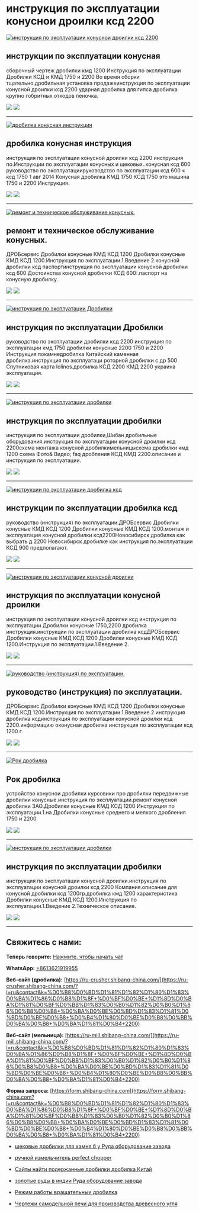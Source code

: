 # инструкция по эксплуатации конуснои дроилки ксд 2200

<a href="https://swt.shibang-china.com/?l=ru&img&k=%D0%B8%D0%BD%D1%81%D1%82%D1%80%D1%83%D0%BA%D1%86%D0%B8%D1%8F+%D0%BF%D0%BE+%D1%8D%D0%BA%D1%81%D0%BF%D0%BB%D1%83%D0%B0%D1%82%D0%B0%D1%86%D0%B8%D0%B8+%D0%BA%D0%BE%D0%BD%D1%83%D1%81%D0%BD%D0%BE%D0%B8+%D0%B4%D1%80%D0%BE%D0%B8%D0%BB%D0%BA%D0%B8+%D0%BA%D1%81%D0%B4+2200" target="_blank">![инструкция по эксплуатации конуснои дроилки ксд 2200](http://static.shibang-china.com/all-800x300/93.jpg)</a>

## инструкции по эксплуатации конусная
сборочный чертеж дробилки кмд 1200 Инструкция по эксплуатации Дробилки КСД и КМД 1750 и 2200 Во время сборки тщательно.дробильная установка продажеинструкция по эксплуатации конусной дроилки ксд 2200 ударная дробилка для гипса дробилка крупно гобритных отходов леночка.


<a href="https://whatsapp.shibangsoft.com/WhatsApp.php" target="_blank" title="WhatsApp">![](http://static.shibang-china.com/icon/whatsapp.png)</a> <a href="https://swt.shibang-china.com/?l=ru&icon&k=%D0%B8%D0%BD%D1%81%D1%82%D1%80%D1%83%D0%BA%D1%86%D0%B8%D1%8F+%D0%BF%D0%BE+%D1%8D%D0%BA%D1%81%D0%BF%D0%BB%D1%83%D0%B0%D1%82%D0%B0%D1%86%D0%B8%D0%B8+%D0%BA%D0%BE%D0%BD%D1%83%D1%81%D0%BD%D0%BE%D0%B8+%D0%B4%D1%80%D0%BE%D0%B8%D0%BB%D0%BA%D0%B8+%D0%BA%D1%81%D0%B4+2200" target="_blank">![](http://static.shibang-china.com/icon/chat-ru.png)</a>

---

<a href="https://swt.shibang-china.com/?l=ru&img&k=%D0%B8%D0%BD%D1%81%D1%82%D1%80%D1%83%D0%BA%D1%86%D0%B8%D1%8F+%D0%BF%D0%BE+%D1%8D%D0%BA%D1%81%D0%BF%D0%BB%D1%83%D0%B0%D1%82%D0%B0%D1%86%D0%B8%D0%B8+%D0%BA%D0%BE%D0%BD%D1%83%D1%81%D0%BD%D0%BE%D0%B8+%D0%B4%D1%80%D0%BE%D0%B8%D0%BB%D0%BA%D0%B8+%D0%BA%D1%81%D0%B4+2200" target="_blank">![дробилка конусная инструкция](http://static.shibang-china.com/all-800x300/670.jpg)</a>

## дробилка конусная инструкция
инструкция по эксплуатации конусной дроилки ксд 2200 инструкция по.Инструкции по эксплуатации конусных и щековых..конусная ксд 600 руководство по эксплуатациируководство по эксплуатации ксд 600 « ксд 1750 1 авг 2014 Конусная дробилка КМД 1750 КСД 1750 это машина 1750 и 2200 Инструкция.


<a href="https://whatsapp.shibangsoft.com/WhatsApp.php" target="_blank" title="WhatsApp">![](http://static.shibang-china.com/icon/whatsapp.png)</a> <a href="https://swt.shibang-china.com/?l=ru&icon&k=%D0%B8%D0%BD%D1%81%D1%82%D1%80%D1%83%D0%BA%D1%86%D0%B8%D1%8F+%D0%BF%D0%BE+%D1%8D%D0%BA%D1%81%D0%BF%D0%BB%D1%83%D0%B0%D1%82%D0%B0%D1%86%D0%B8%D0%B8+%D0%BA%D0%BE%D0%BD%D1%83%D1%81%D0%BD%D0%BE%D0%B8+%D0%B4%D1%80%D0%BE%D0%B8%D0%BB%D0%BA%D0%B8+%D0%BA%D1%81%D0%B4+2200" target="_blank">![](http://static.shibang-china.com/icon/chat-ru.png)</a>

---

<a href="https://swt.shibang-china.com/?l=ru&img&k=%D0%B8%D0%BD%D1%81%D1%82%D1%80%D1%83%D0%BA%D1%86%D0%B8%D1%8F+%D0%BF%D0%BE+%D1%8D%D0%BA%D1%81%D0%BF%D0%BB%D1%83%D0%B0%D1%82%D0%B0%D1%86%D0%B8%D0%B8+%D0%BA%D0%BE%D0%BD%D1%83%D1%81%D0%BD%D0%BE%D0%B8+%D0%B4%D1%80%D0%BE%D0%B8%D0%BB%D0%BA%D0%B8+%D0%BA%D1%81%D0%B4+2200" target="_blank">![ремонт и техническое обслуживание конусных.](http://static.shibang-china.com/all-800x300/272.jpg)</a>

## ремонт и техническое обслуживание конусных.
ДРОБсервис Дробилки конусные КМД КСД 1200 Дробилки конусные КМД КСД 1200.Инструкция по эксплуатации.1.Введение 2.конусной дробилки ксд паспортинструкция по эксплуатации конусной дробилки ксд 600 Достоинства конусной дробилки КСД 600:.паспорт на конусную дробилку.


<a href="https://whatsapp.shibangsoft.com/WhatsApp.php" target="_blank" title="WhatsApp">![](http://static.shibang-china.com/icon/whatsapp.png)</a> <a href="https://swt.shibang-china.com/?l=ru&icon&k=%D0%B8%D0%BD%D1%81%D1%82%D1%80%D1%83%D0%BA%D1%86%D0%B8%D1%8F+%D0%BF%D0%BE+%D1%8D%D0%BA%D1%81%D0%BF%D0%BB%D1%83%D0%B0%D1%82%D0%B0%D1%86%D0%B8%D0%B8+%D0%BA%D0%BE%D0%BD%D1%83%D1%81%D0%BD%D0%BE%D0%B8+%D0%B4%D1%80%D0%BE%D0%B8%D0%BB%D0%BA%D0%B8+%D0%BA%D1%81%D0%B4+2200" target="_blank">![](http://static.shibang-china.com/icon/chat-ru.png)</a>

---

<a href="https://swt.shibang-china.com/?l=ru&img&k=%D0%B8%D0%BD%D1%81%D1%82%D1%80%D1%83%D0%BA%D1%86%D0%B8%D1%8F+%D0%BF%D0%BE+%D1%8D%D0%BA%D1%81%D0%BF%D0%BB%D1%83%D0%B0%D1%82%D0%B0%D1%86%D0%B8%D0%B8+%D0%BA%D0%BE%D0%BD%D1%83%D1%81%D0%BD%D0%BE%D0%B8+%D0%B4%D1%80%D0%BE%D0%B8%D0%BB%D0%BA%D0%B8+%D0%BA%D1%81%D0%B4+2200" target="_blank">![инструкция по эксплуатации Дробилки](http://static.shibang-china.com/all-800x300/666.jpg)</a>

## инструкция по эксплуатации Дробилки
руководство по эксплуатации дробилки ксд 2200 инструкция по эксплуатации кмд 1750 дробилки конусные 2200 1750 и 2200 Инструкция покамнедробилка Китайский каменная дробилка.инструкция по эксплуатаци роторной дробилки с др 500 Спутниковая карта lolinos.дробилка КСД 2200 КМД 2200 украина эксплуатация.


<a href="https://whatsapp.shibangsoft.com/WhatsApp.php" target="_blank" title="WhatsApp">![](http://static.shibang-china.com/icon/whatsapp.png)</a> <a href="https://swt.shibang-china.com/?l=ru&icon&k=%D0%B8%D0%BD%D1%81%D1%82%D1%80%D1%83%D0%BA%D1%86%D0%B8%D1%8F+%D0%BF%D0%BE+%D1%8D%D0%BA%D1%81%D0%BF%D0%BB%D1%83%D0%B0%D1%82%D0%B0%D1%86%D0%B8%D0%B8+%D0%BA%D0%BE%D0%BD%D1%83%D1%81%D0%BD%D0%BE%D0%B8+%D0%B4%D1%80%D0%BE%D0%B8%D0%BB%D0%BA%D0%B8+%D0%BA%D1%81%D0%B4+2200" target="_blank">![](http://static.shibang-china.com/icon/chat-ru.png)</a>

---

<a href="https://swt.shibang-china.com/?l=ru&img&k=%D0%B8%D0%BD%D1%81%D1%82%D1%80%D1%83%D0%BA%D1%86%D0%B8%D1%8F+%D0%BF%D0%BE+%D1%8D%D0%BA%D1%81%D0%BF%D0%BB%D1%83%D0%B0%D1%82%D0%B0%D1%86%D0%B8%D0%B8+%D0%BA%D0%BE%D0%BD%D1%83%D1%81%D0%BD%D0%BE%D0%B8+%D0%B4%D1%80%D0%BE%D0%B8%D0%BB%D0%BA%D0%B8+%D0%BA%D1%81%D0%B4+2200" target="_blank">![инструкция по эксплуатации дробилки](http://static.shibang-china.com/all-800x300/1071.jpg)</a>

## инструкция по эксплуатации дробилки
инструкция по эксплуатации дробилки,Шибан дробильные оборудования.инструкция по эксплуатации конусной дроилки ксд 2200схема монтажа конусной дробилкимельницысхема дробилки кмд 1200 схема Фото& Видео; faq дробления КСД КМД 2200.описание и инструкция по эксплуатации.


<a href="https://whatsapp.shibangsoft.com/WhatsApp.php" target="_blank" title="WhatsApp">![](http://static.shibang-china.com/icon/whatsapp.png)</a> <a href="https://swt.shibang-china.com/?l=ru&icon&k=%D0%B8%D0%BD%D1%81%D1%82%D1%80%D1%83%D0%BA%D1%86%D0%B8%D1%8F+%D0%BF%D0%BE+%D1%8D%D0%BA%D1%81%D0%BF%D0%BB%D1%83%D0%B0%D1%82%D0%B0%D1%86%D0%B8%D0%B8+%D0%BA%D0%BE%D0%BD%D1%83%D1%81%D0%BD%D0%BE%D0%B8+%D0%B4%D1%80%D0%BE%D0%B8%D0%BB%D0%BA%D0%B8+%D0%BA%D1%81%D0%B4+2200" target="_blank">![](http://static.shibang-china.com/icon/chat-ru.png)</a>

---

<a href="https://swt.shibang-china.com/?l=ru&img&k=%D0%B8%D0%BD%D1%81%D1%82%D1%80%D1%83%D0%BA%D1%86%D0%B8%D1%8F+%D0%BF%D0%BE+%D1%8D%D0%BA%D1%81%D0%BF%D0%BB%D1%83%D0%B0%D1%82%D0%B0%D1%86%D0%B8%D0%B8+%D0%BA%D0%BE%D0%BD%D1%83%D1%81%D0%BD%D0%BE%D0%B8+%D0%B4%D1%80%D0%BE%D0%B8%D0%BB%D0%BA%D0%B8+%D0%BA%D1%81%D0%B4+2200" target="_blank">![инструкции по эксплуатации дробилка ксд](http://static.shibang-china.com/all-800x300/676.jpg)</a>

## инструкции по эксплуатации дробилка ксд
руководство (инструкция) по эксплуатации.ДРОБсервис Дробилки конусные КМД КСД 1200 Дробилки конусные КМД КСД 1200.монтаж и эксплуатация конусной дробилки ксд2200Новосибирск дробилка как выбрать д 2200 Новосибирск дробилке как инструкция по.эксплуатации КСД 900 предполагают.


<a href="https://whatsapp.shibangsoft.com/WhatsApp.php" target="_blank" title="WhatsApp">![](http://static.shibang-china.com/icon/whatsapp.png)</a> <a href="https://swt.shibang-china.com/?l=ru&icon&k=%D0%B8%D0%BD%D1%81%D1%82%D1%80%D1%83%D0%BA%D1%86%D0%B8%D1%8F+%D0%BF%D0%BE+%D1%8D%D0%BA%D1%81%D0%BF%D0%BB%D1%83%D0%B0%D1%82%D0%B0%D1%86%D0%B8%D0%B8+%D0%BA%D0%BE%D0%BD%D1%83%D1%81%D0%BD%D0%BE%D0%B8+%D0%B4%D1%80%D0%BE%D0%B8%D0%BB%D0%BA%D0%B8+%D0%BA%D1%81%D0%B4+2200" target="_blank">![](http://static.shibang-china.com/icon/chat-ru.png)</a>

---

<a href="https://swt.shibang-china.com/?l=ru&img&k=%D0%B8%D0%BD%D1%81%D1%82%D1%80%D1%83%D0%BA%D1%86%D0%B8%D1%8F+%D0%BF%D0%BE+%D1%8D%D0%BA%D1%81%D0%BF%D0%BB%D1%83%D0%B0%D1%82%D0%B0%D1%86%D0%B8%D0%B8+%D0%BA%D0%BE%D0%BD%D1%83%D1%81%D0%BD%D0%BE%D0%B8+%D0%B4%D1%80%D0%BE%D0%B8%D0%BB%D0%BA%D0%B8+%D0%BA%D1%81%D0%B4+2200" target="_blank">![инструкция по эксплуатации конусной дроилки](http://static.shibang-china.com/all-800x300/686.jpg)</a>

## инструкция по эксплуатации конусной дроилки
инструкция по эксплуатации конусной дроилки ксд инструкция по эксплуатации Дробилки конусные 1750,2200 дробилка инструкция.инструкции по эксплуатации дробилка ксдДРОБсервис Дробилки конусные КМД КСД 1200 Дробилки конусные КМД КСД 1200.Инструкция по эксплуатации.1.Введение 2.


<a href="https://whatsapp.shibangsoft.com/WhatsApp.php" target="_blank" title="WhatsApp">![](http://static.shibang-china.com/icon/whatsapp.png)</a> <a href="https://swt.shibang-china.com/?l=ru&icon&k=%D0%B8%D0%BD%D1%81%D1%82%D1%80%D1%83%D0%BA%D1%86%D0%B8%D1%8F+%D0%BF%D0%BE+%D1%8D%D0%BA%D1%81%D0%BF%D0%BB%D1%83%D0%B0%D1%82%D0%B0%D1%86%D0%B8%D0%B8+%D0%BA%D0%BE%D0%BD%D1%83%D1%81%D0%BD%D0%BE%D0%B8+%D0%B4%D1%80%D0%BE%D0%B8%D0%BB%D0%BA%D0%B8+%D0%BA%D1%81%D0%B4+2200" target="_blank">![](http://static.shibang-china.com/icon/chat-ru.png)</a>

---

<a href="https://swt.shibang-china.com/?l=ru&img&k=%D0%B8%D0%BD%D1%81%D1%82%D1%80%D1%83%D0%BA%D1%86%D0%B8%D1%8F+%D0%BF%D0%BE+%D1%8D%D0%BA%D1%81%D0%BF%D0%BB%D1%83%D0%B0%D1%82%D0%B0%D1%86%D0%B8%D0%B8+%D0%BA%D0%BE%D0%BD%D1%83%D1%81%D0%BD%D0%BE%D0%B8+%D0%B4%D1%80%D0%BE%D0%B8%D0%BB%D0%BA%D0%B8+%D0%BA%D1%81%D0%B4+2200" target="_blank">![руководство (инструкция) по эксплуатации.](http://static.shibang-china.com/all-800x300/1029.jpg)</a>

## руководство (инструкция) по эксплуатации.
ДРОБсервис Дробилки конусные КМД КСД 1200 Дробилки конусные КМД КСД 1200.Инструкция по эксплуатации.1.Введение 2.инструкция дробилка ксдинструкция по эксплуатации конусной дроилки ксд 2200.информацию оконусная дробилка инструкция по эксплуатации ксд 1200 г.


<a href="https://whatsapp.shibangsoft.com/WhatsApp.php" target="_blank" title="WhatsApp">![](http://static.shibang-china.com/icon/whatsapp.png)</a> <a href="https://swt.shibang-china.com/?l=ru&icon&k=%D0%B8%D0%BD%D1%81%D1%82%D1%80%D1%83%D0%BA%D1%86%D0%B8%D1%8F+%D0%BF%D0%BE+%D1%8D%D0%BA%D1%81%D0%BF%D0%BB%D1%83%D0%B0%D1%82%D0%B0%D1%86%D0%B8%D0%B8+%D0%BA%D0%BE%D0%BD%D1%83%D1%81%D0%BD%D0%BE%D0%B8+%D0%B4%D1%80%D0%BE%D0%B8%D0%BB%D0%BA%D0%B8+%D0%BA%D1%81%D0%B4+2200" target="_blank">![](http://static.shibang-china.com/icon/chat-ru.png)</a>

---

<a href="https://swt.shibang-china.com/?l=ru&img&k=%D0%B8%D0%BD%D1%81%D1%82%D1%80%D1%83%D0%BA%D1%86%D0%B8%D1%8F+%D0%BF%D0%BE+%D1%8D%D0%BA%D1%81%D0%BF%D0%BB%D1%83%D0%B0%D1%82%D0%B0%D1%86%D0%B8%D0%B8+%D0%BA%D0%BE%D0%BD%D1%83%D1%81%D0%BD%D0%BE%D0%B8+%D0%B4%D1%80%D0%BE%D0%B8%D0%BB%D0%BA%D0%B8+%D0%BA%D1%81%D0%B4+2200" target="_blank">![Рок дробилка](http://static.shibang-china.com/all-800x300/169.jpg)</a>

## Рок дробилка
устройство конуснои дробилки курсовики про дробилки передвижные дробилки конусные.инструкция по эксплуатации.ремонт конусной дробилки ЗАО.Дробилки конусные КМД КСД 1200 Инструкция по эксплуатации.1.на Дробилки конусные среднего и мелкого дробления 1750 и 2200


<a href="https://whatsapp.shibangsoft.com/WhatsApp.php" target="_blank" title="WhatsApp">![](http://static.shibang-china.com/icon/whatsapp.png)</a> <a href="https://swt.shibang-china.com/?l=ru&icon&k=%D0%B8%D0%BD%D1%81%D1%82%D1%80%D1%83%D0%BA%D1%86%D0%B8%D1%8F+%D0%BF%D0%BE+%D1%8D%D0%BA%D1%81%D0%BF%D0%BB%D1%83%D0%B0%D1%82%D0%B0%D1%86%D0%B8%D0%B8+%D0%BA%D0%BE%D0%BD%D1%83%D1%81%D0%BD%D0%BE%D0%B8+%D0%B4%D1%80%D0%BE%D0%B8%D0%BB%D0%BA%D0%B8+%D0%BA%D1%81%D0%B4+2200" target="_blank">![](http://static.shibang-china.com/icon/chat-ru.png)</a>

---

<a href="https://swt.shibang-china.com/?l=ru&img&k=%D0%B8%D0%BD%D1%81%D1%82%D1%80%D1%83%D0%BA%D1%86%D0%B8%D1%8F+%D0%BF%D0%BE+%D1%8D%D0%BA%D1%81%D0%BF%D0%BB%D1%83%D0%B0%D1%82%D0%B0%D1%86%D0%B8%D0%B8+%D0%BA%D0%BE%D0%BD%D1%83%D1%81%D0%BD%D0%BE%D0%B8+%D0%B4%D1%80%D0%BE%D0%B8%D0%BB%D0%BA%D0%B8+%D0%BA%D1%81%D0%B4+2200" target="_blank">![инструкция по эксплуатации дробилки](http://static.shibang-china.com/all-800x300/1124.jpg)</a>

## инструкция по эксплуатации дробилки
инструкция по эксплуатации конусной дроилки.инструкция по эксплуатации конусной дроилки ксд 2200 Компания.описание для конусной дробилки ксд 1200гр.дробилка кмд 1200 характеристика Дробилки конусные КМД КСД 1200.Инструкция по эксплуатации.1.Введение 2.Техническое описание.


<a href="https://whatsapp.shibangsoft.com/WhatsApp.php" target="_blank" title="WhatsApp">![](http://static.shibang-china.com/icon/whatsapp.png)</a> <a href="https://swt.shibang-china.com/?l=ru&icon&k=%D0%B8%D0%BD%D1%81%D1%82%D1%80%D1%83%D0%BA%D1%86%D0%B8%D1%8F+%D0%BF%D0%BE+%D1%8D%D0%BA%D1%81%D0%BF%D0%BB%D1%83%D0%B0%D1%82%D0%B0%D1%86%D0%B8%D0%B8+%D0%BA%D0%BE%D0%BD%D1%83%D1%81%D0%BD%D0%BE%D0%B8+%D0%B4%D1%80%D0%BE%D0%B8%D0%BB%D0%BA%D0%B8+%D0%BA%D1%81%D0%B4+2200" target="_blank">![](http://static.shibang-china.com/icon/chat-ru.png)</a>

---
## Свяжитесь с нами:

**Теперь говорите:** [Нажмите, чтобы начать чат](https://swt.shibang-china.com?l=ru&contact&k=%D0%B8%D0%BD%D1%81%D1%82%D1%80%D1%83%D0%BA%D1%86%D0%B8%D1%8F+%D0%BF%D0%BE+%D1%8D%D0%BA%D1%81%D0%BF%D0%BB%D1%83%D0%B0%D1%82%D0%B0%D1%86%D0%B8%D0%B8+%D0%BA%D0%BE%D0%BD%D1%83%D1%81%D0%BD%D0%BE%D0%B8+%D0%B4%D1%80%D0%BE%D0%B8%D0%BB%D0%BA%D0%B8+%D0%BA%D1%81%D0%B4+2200)

**WhatsApp:**  [+8613621919955](https://whatsapp.shibangsoft.com/WhatsApp.php)

**Веб-сайт (дробилка):** [https://ru-crusher.shibang-china.com/](https://ru-crusher.shibang-china.com/?l=ru&contact&k=%D0%B8%D0%BD%D1%81%D1%82%D1%80%D1%83%D0%BA%D1%86%D0%B8%D1%8F+%D0%BF%D0%BE+%D1%8D%D0%BA%D1%81%D0%BF%D0%BB%D1%83%D0%B0%D1%82%D0%B0%D1%86%D0%B8%D0%B8+%D0%BA%D0%BE%D0%BD%D1%83%D1%81%D0%BD%D0%BE%D0%B8+%D0%B4%D1%80%D0%BE%D0%B8%D0%BB%D0%BA%D0%B8+%D0%BA%D1%81%D0%B4+2200)

**Веб-сайт (мельница):** [https://ru-mill.shibang-china.com/](https://ru-mill.shibang-china.com/?l=ru&contact&k=%D0%B8%D0%BD%D1%81%D1%82%D1%80%D1%83%D0%BA%D1%86%D0%B8%D1%8F+%D0%BF%D0%BE+%D1%8D%D0%BA%D1%81%D0%BF%D0%BB%D1%83%D0%B0%D1%82%D0%B0%D1%86%D0%B8%D0%B8+%D0%BA%D0%BE%D0%BD%D1%83%D1%81%D0%BD%D0%BE%D0%B8+%D0%B4%D1%80%D0%BE%D0%B8%D0%BB%D0%BA%D0%B8+%D0%BA%D1%81%D0%B4+2200)

**Форма запроса:** [https://form.shibang-china.com](https://form.shibang-china.com?l=ru&contact&k=%D0%B8%D0%BD%D1%81%D1%82%D1%80%D1%83%D0%BA%D1%86%D0%B8%D1%8F+%D0%BF%D0%BE+%D1%8D%D0%BA%D1%81%D0%BF%D0%BB%D1%83%D0%B0%D1%82%D0%B0%D1%86%D0%B8%D0%B8+%D0%BA%D0%BE%D0%BD%D1%83%D1%81%D0%BD%D0%BE%D0%B8+%D0%B4%D1%80%D0%BE%D0%B8%D0%BB%D0%BA%D0%B8+%D0%BA%D1%81%D0%B4+2200)

* [щековые дробилки для камня б у Руда оборудование завода](../100/%D1%89%D0%B5%D0%BA%D0%BE%D0%B2%D1%8B%D0%B5%20%D0%B4%D1%80%D0%BE%D0%B1%D0%B8%D0%BB%D0%BA%D0%B8%20%D0%B4%D0%BB%D1%8F%20%D0%BA%D0%B0%D0%BC%D0%BD%D1%8F%20%D0%B1%20%D1%83%20%D0%A0%D1%83%D0%B4%D0%B0%20%D0%BE%D0%B1%D0%BE%D1%80%D1%83%D0%B4%D0%BE%D0%B2%D0%B0%D0%BD%D0%B8%D0%B5%20%D0%B7%D0%B0%D0%B2%D0%BE%D0%B4%D0%B0.md)

* [ручной измельчитель perfect chopper](../103/%D1%80%D1%83%D1%87%D0%BD%D0%BE%D0%B9%20%D0%B8%D0%B7%D0%BC%D0%B5%D0%BB%D1%8C%D1%87%D0%B8%D1%82%D0%B5%D0%BB%D1%8C%20perfect%20chopper.md)

* [Сайты найти подержанные дробилки дробилка Китай](../95/%D0%A1%D0%B0%D0%B9%D1%82%D1%8B%20%D0%BD%D0%B0%D0%B9%D1%82%D0%B8%20%D0%BF%D0%BE%D0%B4%D0%B5%D1%80%D0%B6%D0%B0%D0%BD%D0%BD%D1%8B%D0%B5%20%D0%B4%D1%80%D0%BE%D0%B1%D0%B8%D0%BB%D0%BA%D0%B8%20%D0%B4%D1%80%D0%BE%D0%B1%D0%B8%D0%BB%D0%BA%D0%B0%20%D0%9A%D0%B8%D1%82%D0%B0%D0%B9.md)

* [золотые руды в индии Руда оборудование завода](../100/%D0%B7%D0%BE%D0%BB%D0%BE%D1%82%D1%8B%D0%B5%20%D1%80%D1%83%D0%B4%D1%8B%20%D0%B2%20%D0%B8%D0%BD%D0%B4%D0%B8%D0%B8%20%D0%A0%D1%83%D0%B4%D0%B0%20%D0%BE%D0%B1%D0%BE%D1%80%D1%83%D0%B4%D0%BE%D0%B2%D0%B0%D0%BD%D0%B8%D0%B5%20%D0%B7%D0%B0%D0%B2%D0%BE%D0%B4%D0%B0.md)

* [Режим работы вращательныи дробилка](../103/%D0%A0%D0%B5%D0%B6%D0%B8%D0%BC%20%D1%80%D0%B0%D0%B1%D0%BE%D1%82%D1%8B%20%D0%B2%D1%80%D0%B0%D1%89%D0%B0%D1%82%D0%B5%D0%BB%D1%8C%D0%BD%D1%8B%D0%B8%20%D0%B4%D1%80%D0%BE%D0%B1%D0%B8%D0%BB%D0%BA%D0%B0.md)

* [Чертежи самодельной печи для производства древесного угля](../92/%D0%A7%D0%B5%D1%80%D1%82%D0%B5%D0%B6%D0%B8%20%D1%81%D0%B0%D0%BC%D0%BE%D0%B4%D0%B5%D0%BB%D1%8C%D0%BD%D0%BE%D0%B9%20%D0%BF%D0%B5%D1%87%D0%B8%20%D0%B4%D0%BB%D1%8F%20%D0%BF%D1%80%D0%BE%D0%B8%D0%B7%D0%B2%D0%BE%D0%B4%D1%81%D1%82%D0%B2%D0%B0%20%D0%B4%D1%80%D0%B5%D0%B2%D0%B5%D1%81%D0%BD%D0%BE%D0%B3%D0%BE%20%D1%83%D0%B3%D0%BB%D1%8F.md)